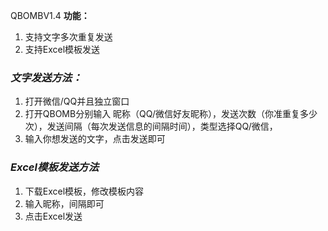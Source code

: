 QBOMBV1.4
**功能：**
1. 支持文字多次重复发送
2. 支持Excel模板发送

### _文字发送方法：_
1. 打开微信/QQ并且独立窗口
2. 打开QBOMB分别输入 昵称（QQ/微信好友昵称），发送次数（你准重复多少次），发送间隔（每次发送信息的间隔时间），类型选择QQ/微信，
3. 输入你想发送的文字，点击发送即可

### _Excel模板发送方法_
1. 下载Excel模板，修改模板内容
2. 输入昵称，间隔即可
3. 点击Excel发送

